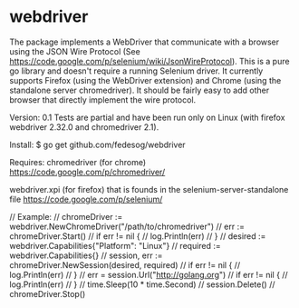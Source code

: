 webdriver
=========

The package implements a WebDriver that communicate with a browser using the JSON Wire Protocol (See https://code.google.com/p/selenium/wiki/JsonWireProtocol).
This is a pure go library and doesn't require a running Selenium driver. It currently supports Firefox (using the WebDriver extension) and Chrome (using the standalone server chromedriver). It should be fairly easy to add other browser that directly implement the wire protocol.

Version: 0.1
Tests are partial and have been run only on Linux (with firefox webdriver 2.32.0 and chromedriver 2.1).

Install:
$ go get github.com/fedesog/webdriver

Requires:
chromedriver (for chrome)
https://code.google.com/p/chromedriver/

webdriver.xpi (for firefox)
that is founds in the selenium-server-standalone file
https://code.google.com/p/selenium/


// Example:
//	chromeDriver := webdriver.NewChromeDriver("/path/to/chromedriver")
//	err := chromeDriver.Start()
//	if err != nil {
//		log.Println(err)
//	}
//	desired := webdriver.Capabilities{"Platform": "Linux"}
//	required := webdriver.Capabilities{}
//	session, err := chromeDriver.NewSession(desired, required)
//	if err != nil {
//		log.Println(err)
//	}
//	err = session.Url("http://golang.org")
//	if err != nil {
//		log.Println(err)
//	}
//	time.Sleep(10 * time.Second)
//	session.Delete()
//	chromeDriver.Stop()
